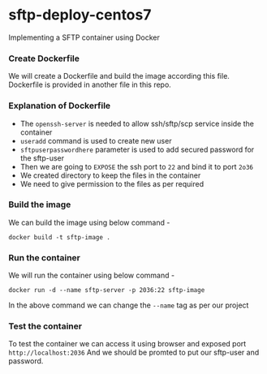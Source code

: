 # sftp-deploy-centos7
Implementing a SFTP container using Docker 

### Create Dockerfile 
We will create a Dockerfile and build the image according this file. 
Dockerfile is provided in another file in this repo.

### Explanation of Dockerfile
- The ```openssh-server``` is needed to allow ssh/sftp/scp service inside the container
- ``useradd`` command is used to create new user
- ``sftpuserpasswordhere`` parameter is used to add secured password for the sftp-user
- Then we are going to ``EXPOSE`` the ssh port to ``22`` and bind it to port ``2o36``
- We created directory to keep the files in the container
- We need to give permission to the files as per required

### Build the image
We can build the image using below command - 
```
docker build -t sftp-image .
```

### Run the container
We will run the container using below command - 
```
docker run -d --name sftp-server -p 2036:22 sftp-image
```
In the above command we can change the ``--name`` tag as per our project

### Test the container
To test the container we can access it using browser and exposed port ``http://localhost:2036`` And we should be promted to put our sftp-user and password.
